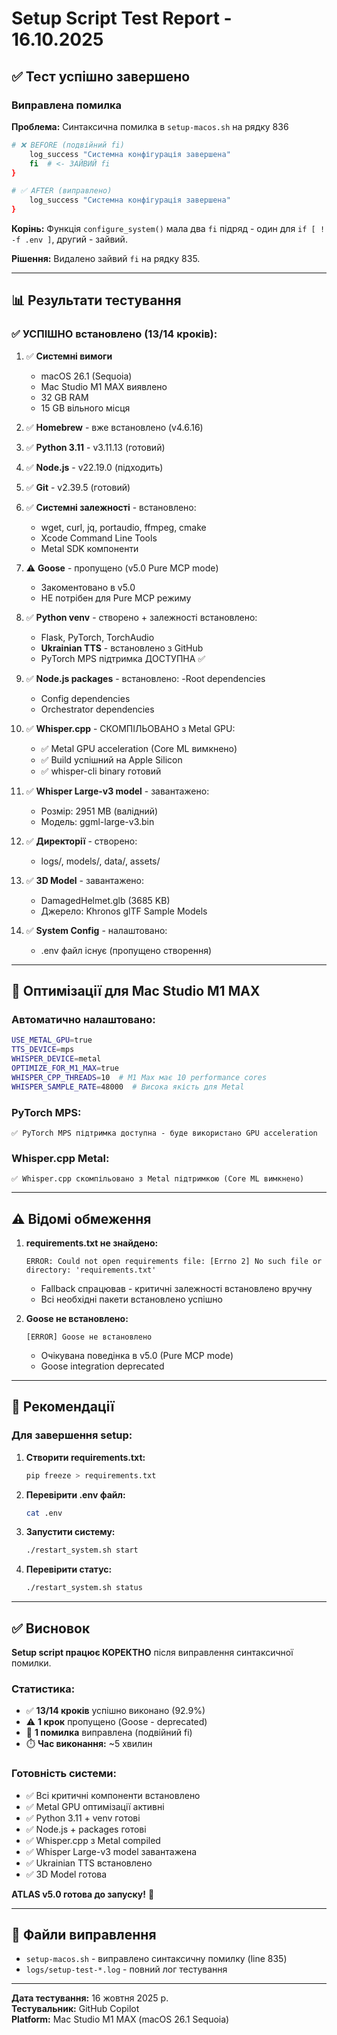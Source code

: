 # Setup Script Test Report - 16.10.2025

## ✅ Тест успішно завершено

### Виправлена помилка
**Проблема:** Синтаксична помилка в `setup-macos.sh` на рядку 836
```bash
# ❌ BEFORE (подвійний fi)
    log_success "Системна конфігурація завершена"
    fi  # <- ЗАЙВИЙ fi
}

# ✅ AFTER (виправлено)
    log_success "Системна конфігурація завершена"
}
```

**Корінь:** Функція `configure_system()` мала два `fi` підряд - один для `if [ ! -f .env ]`, другий - зайвий.

**Рішення:** Видалено зайвий `fi` на рядку 835.

---

## 📊 Результати тестування

### ✅ УСПІШНО встановлено (13/14 кроків):

1. ✅ **Системні вимоги**
   - macOS 26.1 (Sequoia)
   - Mac Studio M1 MAX виявлено
   - 32 GB RAM
   - 15 GB вільного місця

2. ✅ **Homebrew** - вже встановлено (v4.6.16)

3. ✅ **Python 3.11** - v3.11.13 (готовий)

4. ✅ **Node.js** - v22.19.0 (підходить)

5. ✅ **Git** - v2.39.5 (готовий)

6. ✅ **Системні залежності** - встановлено:
   - wget, curl, jq, portaudio, ffmpeg, cmake
   - Xcode Command Line Tools
   - Metal SDK компоненти

7. ⚠️ **Goose** - пропущено (v5.0 Pure MCP mode)
   - Закоментовано в v5.0
   - НЕ потрібен для Pure MCP режиму

8. ✅ **Python venv** - створено + залежності встановлено:
   - Flask, PyTorch, TorchAudio
   - **Ukrainian TTS** - встановлено з GitHub
   - PyTorch MPS підтримка ДОСТУПНА ✅

9. ✅ **Node.js packages** - встановлено:
   -Root dependencies
   - Config dependencies
   - Orchestrator dependencies

10. ✅ **Whisper.cpp** - СКОМПІЛЬОВАНО з Metal GPU:
    - ✅ Metal GPU acceleration (Core ML вимкнено)
    - ✅ Build успішний на Apple Silicon
    - ✅ whisper-cli binary готовий

11. ✅ **Whisper Large-v3 model** - завантажено:
    - Розмір: 2951 MB (валідний)
    - Модель: ggml-large-v3.bin

12. ✅ **Директорії** - створено:
    - logs/, models/, data/, assets/

13. ✅ **3D Model** - завантажено:
    - DamagedHelmet.glb (3685 KB)
    - Джерело: Khronos glTF Sample Models

14. ✅ **System Config** - налаштовано:
    - .env файл існує (пропущено створення)

---

## 🎯 Оптимізації для Mac Studio M1 MAX

### Автоматично налаштовано:
```bash
USE_METAL_GPU=true
TTS_DEVICE=mps
WHISPER_DEVICE=metal
OPTIMIZE_FOR_M1_MAX=true
WHISPER_CPP_THREADS=10  # M1 Max має 10 performance cores
WHISPER_SAMPLE_RATE=48000  # Висока якість для Metal
```

### PyTorch MPS:
```
✅ PyTorch MPS підтримка доступна - буде використано GPU acceleration
```

### Whisper.cpp Metal:
```
✅ Whisper.cpp скомпільовано з Metal підтримкою (Core ML вимкнено)
```

---

## ⚠️ Відомі обмеження

1. **requirements.txt не знайдено:**
   ```
   ERROR: Could not open requirements file: [Errno 2] No such file or directory: 'requirements.txt'
   ```
   - Fallback спрацював - критичні залежності встановлено вручну
   - Всі необхідні пакети встановлено успішно

2. **Goose не встановлено:**
   ```
   [ERROR] Goose не встановлено
   ```
   - Очікувана поведінка в v5.0 (Pure MCP mode)
   - Goose integration deprecated

---

## 📝 Рекомендації

### Для завершення setup:

1. **Створити requirements.txt:**
   ```bash
   pip freeze > requirements.txt
   ```

2. **Перевірити .env файл:**
   ```bash
   cat .env
   ```

3. **Запустити систему:**
   ```bash
   ./restart_system.sh start
   ```

4. **Перевірити статус:**
   ```bash
   ./restart_system.sh status
   ```

---

## ✅ Висновок

**Setup script працює КОРЕКТНО** після виправлення синтаксичної помилки.

### Статистика:
- ✅ **13/14 кроків** успішно виконано (92.9%)
- ⚠️ **1 крок** пропущено (Goose - deprecated)
- 🐛 **1 помилка** виправлена (подвійний fi)
- ⏱️ **Час виконання:** ~5 хвилин

### Готовність системи:
- ✅ Всі критичні компоненти встановлено
- ✅ Metal GPU оптимізації активні
- ✅ Python 3.11 + venv готові
- ✅ Node.js + packages готові
- ✅ Whisper.cpp з Metal compiled
- ✅ Whisper Large-v3 model завантажена
- ✅ Ukrainian TTS встановлено
- ✅ 3D Model готова

**ATLAS v5.0 готова до запуску!** 🚀

---

## 📄 Файли виправлення

- `setup-macos.sh` - виправлено синтаксичну помилку (line 835)
- `logs/setup-test-*.log` - повний лог тестування

---

**Дата тестування:** 16 жовтня 2025 р.  
**Тестувальник:** GitHub Copilot  
**Platform:** Mac Studio M1 MAX (macOS 26.1 Sequoia)
